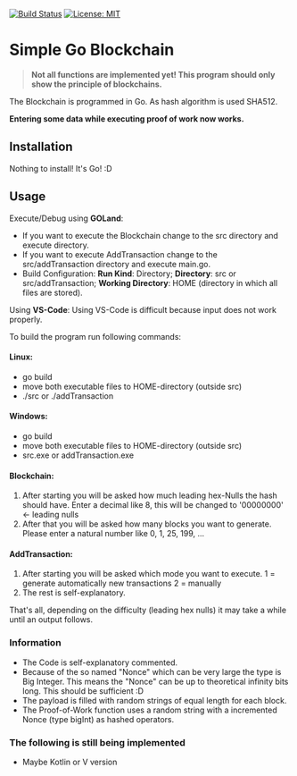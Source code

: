 [![Build Status](https://travis-ci.org/bstnbuck/Simple-Go-Blockchain.svg?branch=master)](https://travis-ci.org/bstnbuck/Simple-Go-Blockchain)
[![License: MIT](https://img.shields.io/badge/License-MIT-blue.svg)](https://github.com/bstnbuck/Simple-Go-Blockchain/blob/master/LICENSE)
# Simple Go Blockchain

>**Not all functions are implemented yet! This program should only show the principle of blockchains.**

The Blockchain is programmed in Go. As hash algorithm is used SHA512.

**Entering some data while executing proof of work now works.**

## Installation
Nothing to install! It's Go! :D

## Usage
Execute/Debug using **GOLand**:
* If you want to execute the Blockchain change to the src directory and execute directory.
* If you want to execute AddTransaction change to the src/addTransaction directory and execute main.go.
* Build Configuration: **Run Kind**: Directory; **Directory**: src or src/addTransaction; **Working Directory**: HOME (directory in which all files are stored).

Using **VS-Code**:
Using VS-Code is difficult because input does not work properly.

To build the program run following commands:
#### Linux:    
  * go build
  * move both executable files to HOME-directory (outside src)
  * ./src or ./addTransaction

#### Windows:  

  * go build
  * move both executable files to HOME-directory (outside src)
  * src.exe or addTransaction.exe

#### Blockchain:
1.  After starting you will be asked how much leading hex-Nulls the hash should have. Enter a decimal like 8, this will be changed to '00000000' <- leading nulls
2.  After that you will be asked how many blocks you want to generate. Please enter a natural number like 0, 1, 25, 199, ...

#### AddTransaction:
1. After starting you will be asked which mode you want to execute. 1 = generate automatically new transactions 2 = manually
2. The rest is self-explanatory.

That's all, depending on the difficulty (leading hex nulls) it may take a while until an output follows.

### Information
* The Code is self-explanatory commented.
* Because of the so named "Nonce" which can be very large the type is Big Integer. This means the "Nonce" can be up to theoretical infinity bits long. This should be sufficient :D
* The payload is filled with random strings of equal length for each block.
* The Proof-of-Work function uses a random string with a incremented Nonce (type bigInt) as hashed operators.

### The following is still being implemented
* Maybe Kotlin or V version
